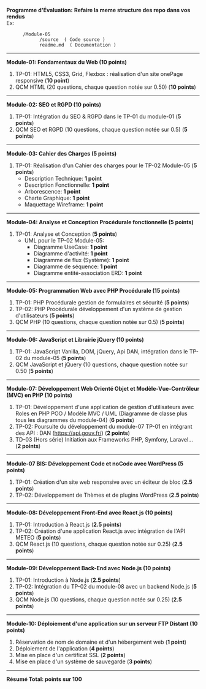 **Programme d'Évaluation:**
**Refaire la meme structure des repo dans vos rendus**  
Ex: 
```  
      /Module-05  
            /source  ( Code source )  
            readme.md  ( Documentation )  
```
---

**Module-01: Fondamentaux du Web (10 points)**
1. TP-01: HTML5, CSS3, Grid, Flexbox : réalisation d'un site onePage responsive (**10 point**)
3. QCM HTML (20 questions, chaque question notée sur 0.50) (**10 points**)

---

**Module-02: SEO et RGPD (10 points)**
1. TP-01: Intégration du SEO & RGPD dans le TP-01 du module-01 (**5 points**)
2. QCM SEO et RGPD (10 questions, chaque question notée sur 0.5) (**5 points**)

---

**Module-03: Cahier des Charges (5 points)**
1. TP-01: Réalisation d'un Cahier des charges pour le TP-02 Module-05 (**5 points**)
   - Description Technique: **1 point**
   - Description Fonctionnelle: **1 point**
   - Arborescence: **1 point**
   - Charte Graphique: **1 point**
   - Maquettage Wireframe: **1 point**

---

**Module-04: Analyse et Conception Procédurale fonctionnelle (5 points)**
1. TP-01: Analyse et Conception (**5 points**)
   - UML pour le TP-02 Module-05:
     - Diagramme UseCase: **1 point**
     - Diagramme d'activité: **1 point**
     - Diagramme de flux (Système): **1 point**
     - Diagramme de séquence: **1 point**
     - Diagramme entité-association ERD: **1 point**

---

**Module-05: Programmation Web avec PHP Procédurale (15 points)**
1. TP-01: PHP Procédurale gestion de formulaires et sécurité (**5 points**)
2. TP-02: PHP Procédurale développement d'un système de gestion d'utilisateurs  (**5 points**)
3. QCM PHP (10 questions, chaque question notée sur 0.5) (**5 points**)

---

**Module-06: JavaScript et Librairie jQuery (10 points)**
1. TP-01: JavaScript Vanilla, DOM, jQuery, Api DAN, intégration dans le TP-02 du module-05 (**5 points**)
3. QCM JavaScript et jQuery (10 questions, chaque question notée sur 0.50 (**5 points**)

---

**Module-07: Développement Web Orienté Objet et Modèle-Vue-Contrôleur (MVC) en PHP (10 points)**
1. TP-01: Développement d'une application de gestion d'utilisateurs avec Roles en PHP POO / Modèle MVC / UML (Diagramme de classe plus tous les diagrammes du module-04) (**6 points**)
2. TP-02: Poursuite du développement du module-07 TP-01 en intégrant des API : DAN (https://api.gouv.fr/) (**2 points**)
3. TD-03 (Hors série) Initiation aux Frameworks PHP, Symfony, Laravel... (**2 points**)

---

**Module-07 BIS: Développement Code et noCode avec WordPress (5 points)**
1. TP-01: Création d'un site web responsive avec un éditeur de bloc (**2.5 points**)
2. TP-02: Développement de Thèmes et de plugins WordPress (**2.5 points**)

---

**Module-08: Développement Front-End avec React.js (10 points)**
1. TP-01: Introduction à React.js (**2.5 points**)
2. TP-02: Création d'une application React.js avec intégration de l'API METEO (**5 points**)
3. QCM React.js (10 questions, chaque question notée sur 0.25) (**2.5 points**)

---

**Module-09: Développement Back-End avec Node.js (10 points)**
1. TP-01: Introduction à Node.js (**2.5 points**)
2. TP-02: Intégration du TP-02 du module-08 avec un backend Node.js (**5 points**)
3. QCM Node.js (10 questions, chaque question notée sur 0.25) (**2.5 points**)

---

**Module-10: Déploiement d'une application sur un serveur FTP Distant (10 points)**
1. Réservation de nom de domaine et d'un hébergement web (**1 point**)
2. Déploiement de l'application (**4 points**)
3. Mise en place d'un certificat SSL (**2 points**)
4. Mise en place d'un système de sauvegarde (**3 points**)

---

**Résumé Total: points sur 100**
